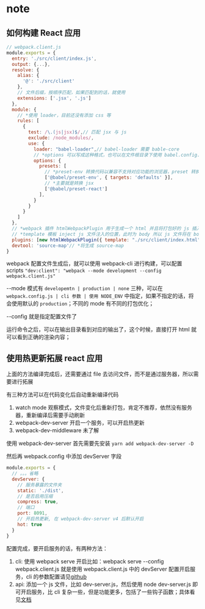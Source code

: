 # note

## 如何构建 React 应用

```js
// webpack.client.js
module.exports = {
  entry: './src/client/index.js',
  output: {...},
  resolve: {
    alias: {
      '@': './src/client'
    },
    // 文件后缀，按顺序匹配，如果匹配到的话，就使用
    extensions: ['.jsx', '.js']
  },
  module: {
    // *使用 loader，目前还没有添加 css 等
    rules: [
      {
        test: /\.(js|jsx)$/,// 匹配 jsx 与 js
        exclude: /node_modules/,
        use: {
          loader: "babel-loader",// babel-loader 需要 bable-core
          // *options 可以写成这种格式，也可以在文件根目录下使用 babel.config.json | babel.config.js 具体的见 https://babeljs.io/docs/usage
          options: {
            presets: [
              // *preset-env 转换代码以兼容不支持对应功能的浏览器，preset 转换的程度受到 browserslist 的控制；注意：如果没有 browserslist 并且没有 target 选项时，preset-env 将假设目标是最旧的浏览器进行转换，所以如果没有 browserslist 那么需要手动添加 targets
              ['@babel/preset-env', { targets: 'defaults' }],
              // *主要就是转换 jsx
              ['@babel/preset-react']
            ],
          }
        }
      }
    ]
  },
  // *webpack 插件 htmlWebpackPlugin 用于生成一个 html 并且将打包好的 js 插入到 html 中去
  // *template 模板 inject js 文件注入的位置，此时为 body 所以 js 文件将在 body 中引入
  plugins: [new htmlWebpackPlugin({ template: "./src/client/index.html", inject: 'body' })],
  devtool: 'source-map'// *将生成 source-map
}
```

webpack 配置文件生成后，就可以使用 webpack-cli 进行构建，可以配置 scripts `"dev:client": "webpack --mode development --config webpack.client.js"`

--mode 模式有 `developemtn | production | none` 三种，可以在 `webpack.config.js | cli 参数 | 使用 NODE_ENV` 中指定，如果不指定的话，将会使用默认的 `production`；不同的 mode 有不同的打包优化；

--config 就是指定配置文件了

运行命令之后，可以在输出目录看到对应的输出了，这个时候，直接打开 html 就可以看到正确的渲染内容；

## 使用热更新拓展 react 应用

上面的方法编译完成后，还需要通过 file 去访问文件，而不是通过服务器，所以需要进行拓展

有三种方法可以在代码变化后自动重新编译代码

1. watch mode 观察模式，文件变化后重新打包，肯定不推荐，依然没有服务器，重新编译后需要手动刷新
2. webpack-dev-server 开启一个服务，可以开启热更新
3. webpack-dev-middleware 未了解

使用 webpack-dev-server 首先需要先安装 `yarn add webpack-dev-server -D`

然后再 webpack.config 中添加 devServer 字段

```js
module.exports = {
  // 。。。省略
  devServer: {
    // 服务暴露的文件夹
    static: './dist',
    // 是否启用压缩
    compress: true,
    // 端口
    port: 8091,
    // 开启热更新, 在 webpack-dev-server v4 后默认开启
    hot: true
  }
}
```

配置完成，要开启服务的话，有两种方法：

1. cli: 使用 webpack serve 开启比如：webpack serve --config webpack.client.js 就是使用 webpack.client.js 中的 devServer 配置开启服务，cli 的参数配置请见[github](https://github.com/webpack/webpack-dev-server)
2. api: 添加一个 js 文件，比如 dev-server.js，然后使用 node dev-server.js 即可开启服务，比 cli 复杂一些，但是功能更多，包括了一些钩子函数；具体看见[文档](https://webpack.docschina.org/api/webpack-dev-server/)
